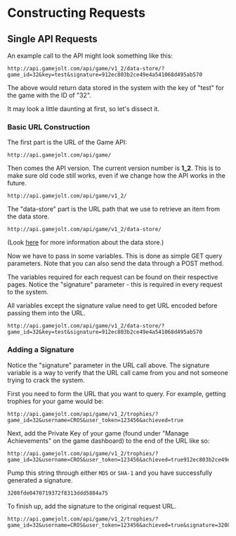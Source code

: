 # Constructing Requests

## Single API Requests

An example call to the API might look something like this:

```
http://api.gamejolt.com/api/game/v1_2/data-store/?game_id=32&key=test&signature=912ec803b2ce49e4a541068d495ab570
```

The above would return data stored in the system with the key of "test" for the game with the ID of "32".

It may look a little daunting at first, so let's dissect it.

### Basic URL Construction

The first part is the URL of the Game API:

```
http://api.gamejolt.com/api/game/
```

Then comes the API version. The current version number is **1_2**. This is to make sure old code still works, even if we change how the API works in the future.

```
http://api.gamejolt.com/api/game/v1_2/
```

The "data-store" part is the URL path that we use to retrieve an item from the data store.

```
http://api.gamejolt.com/api/game/v1_2/data-store/
```

(Look [here](data-storage/index.md) for more information about the data store.)


Now we have to pass in some variables. This is done as simple GET query parameters. Note that you can also send the data through a POST method.

The variables required for each request can be found on their respective pages. Notice the "signature" parameter - this is required in every request to the system.

All variables except the signature value need to get URL encoded before passing them into the URL.

```
http://api.gamejolt.com/api/game/v1_2/data-store/?game_id=32&key=test&signature=912ec803b2ce49e4a541068d495ab570
```

### Adding a Signature

Notice the "signature" parameter in the URL call above. The signature variable is a way to verify that the URL call came from you and not someone trying to crack the system.

First you need to form the URL that you want to query. For example, getting trophies for your game would be:

```
http://api.gamejolt.com/api/game/v1_2/trophies/?game_id=32&username=CROS&user_token=123456&achieved=true
```

Next, add the Private Key of your game (found under "Manage Achievements" on the game dashboard) to the end of the URL like so:

```
http://api.gamejolt.com/api/game/v1_2/trophies/?game_id=32&username=CROS&user_token=123456&achieved=true912ec803b2ce49e4a541068d495ab570
```

Pump this string through either `MD5` or `SHA-1` and you have successfully generated a signature.

```
3208fde0470719372f8313ddd5884a75
```

To finish up, add the signature to the original request URL.

```
http://api.gamejolt.com/api/game/v1_2/trophies/?game_id=32&username=CROS&user_token=123456&achieved=true&signature=3208fde0470719372f8313ddd5884a75
```